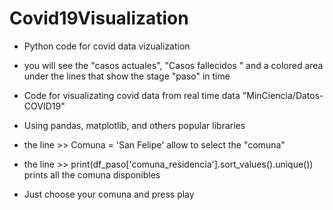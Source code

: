 # Covid19Visualization
- Python code for covid data vizualization
- you will see the "casos actuales", "Casos fallecidos " and a colored area under the lines that show the stage "paso" in time

- Code for visualizating covid data from real time data "MinCiencia/Datos-COVID19" 
- Using pandas, matplotlib, and others popular libraries

- the line >> Comuna = 'San Felipe' allow to select the "comuna"
- the line >> print(df_paso['comuna_residencia'].sort_values().unique()) prints all the comuna disponibles


- Just choose your comuna and press play
